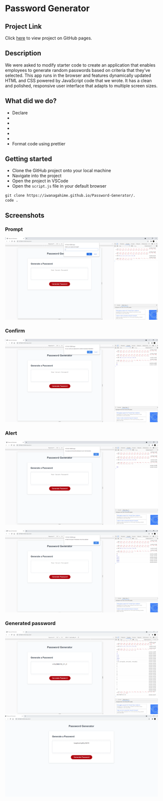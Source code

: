 # Password Generator

## Project Link

Click [here](https://iwanagahime.github.io/Password-Generator/.) to view project on GitHub pages.

## Description

We were asked to modify starter code to create an application that enables employees to generate random passwords based on criteria that they’ve selected. This app runs in the browser and features dynamically updated HTML and CSS powered by JavaScript code that we wrote. It has a clean and polished, responsive user interface that adapts to multiple screen sizes.

## What did we do?

- Declare
-
-
-
-
-
- Format code using prettier

## Getting started

- Clone the GitHub project onto your local machine
- Navigate into the project
- Open the project in VSCode
- Open the `script.js` file in your default browser

```
git clone https://iwanagahime.github.io/Password-Generator/.
code .
```

## Screenshots

### Prompt

![Deployed application  prompt](assets/images/screenshots/screenshot-1.PNG)

### Confirm

![Deployed application confirm](assets/images/screenshots/screenshot-2.PNG)

### Alert

![Deployed application alert](assets/images/screenshots/screenshot-4.PNG)

![Deployed application alert](assets/images/screenshots/screenshot-5.PNG)

### Generated password

![Deployed application generated password](assets/images/screenshots/screenshot-3.PNG)
![Deployed application generated password](assets/images/screenshots/screemshot-6.PNG)
